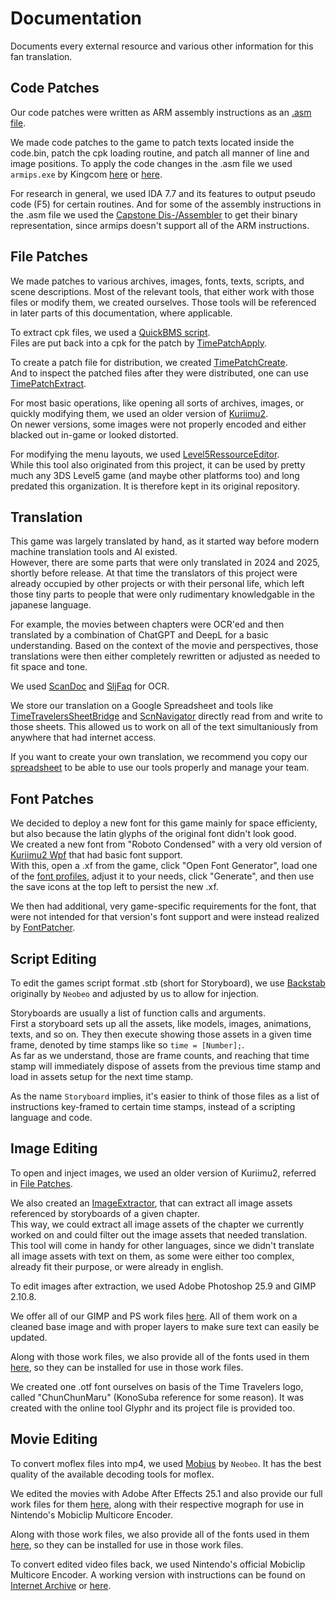 # Documentation
Documents every external resource and various other information for this fan translation.

## Code Patches
Our code patches were written as ARM assembly instructions as an [.asm file](https://mega.nz/folder/p54ynbgJ#K05B3nJNTHuUBX4td8l7OQ).

We made code patches to the game to patch texts located inside the code.bin, patch the cpk loading routine, and patch all manner of line and image positions.
To apply the code changes in the .asm file we used `armips.exe` by Kingcom [here](https://github.com/Kingcom/armips) or [here](https://mega.nz/folder/g0QXhZrK#xpE0pwrGkRTp1j068CclBQ).

For research in general, we used IDA 7.7 and its features to output pseudo code (F5) for certain routines.
And for some of the assembly instructions in the .asm file we used the [Capstone Dis-/Assembler](https://shell-storm.org/online/Online-Assembler-and-Disassembler/) to get their binary representation, since armips doesn't support all of the ARM instructions.

## File Patches
We made patches to various archives, images, fonts, texts, scripts, and scene descriptions. Most of the relevant tools, that either work with those files or modify them, we created ourselves. Those tools will be referenced in later parts of this documentation, where applicable.

To extract cpk files, we used a [QuickBMS script](https://mega.nz/folder/osZUhSCC#NMRfYlOjuJgNBCUAJcXxVw).<br>
Files are put back into a cpk for the patch by [TimePatchApply](https://github.com/Time-Travelers-Translation/TimePatchApply).

To create a patch file for distribution, we created [TimePatchCreate](https://github.com/Time-Travelers-Translation/TimePatchCreate).<br>
And to inspect the patched files after they were distributed, one can use [TimePatchExtract](https://github.com/Time-Travelers-Translation/TimePatchExtract).

For most basic operations, like opening all sorts of archives, images, or quickly modifying them, we used an older version of [Kuriimu2](https://mega.nz/folder/hpoAyCSb#KmQbdjMhptPY2JWruBrMRQ).<br>
On newer versions, some images were not properly encoded and either blacked out in-game or looked distorted.

For modifying the menu layouts, we used [Level5RessourceEditor](https://github.com/onepiecefreak3/level5ressourceeditor).<br>
While this tool also originated from this project, it can be used by pretty much any 3DS Level5 game (and maybe other platforms too) and long predated this organization. It is therefore kept in its original repository.

## Translation
This game was largely translated by hand, as it started way before modern machine translation tools and AI existed.<br>
However, there are some parts that were only translated in 2024 and 2025, shortly before release. At that time the translators of this project were already occupied by other projects or with their personal life, which left those tiny parts to people that were only rudimentary knowledgable in the japanese language.

For example, the movies between chapters were OCR'ed and then translated by a combination of ChatGPT and DeepL for a basic understanding. Based on the context of the movie and perspectives, those translations were then either completely rewritten or adjusted as needed to fit space and tone.

We used [ScanDoc](https://2ocr.com/online-ocr-japanese/) and [SljFaq](https://kanji.sljfaq.org/draw-old.html) for OCR.

We store our translation on a Google Spreadsheet and tools like [TimeTravelersSheetBridge](https://github.com/Time-Travelers-Translation/TimeTravelersSheetBridge) and [ScnNavigator](https://github.com/Time-Travelers-Translation/ScnNavigator) directly read from and write to those sheets. This allowed us to work on all of the text simultaniously from anywhere that had internet access.

If you want to create your own translation, we recommend you copy our [spreadsheet](https://docs.google.com/spreadsheets/d/1TRyRSCSVl4nOwI7Gvm89FAiVoWteFzo_A96ZSkyVnXA/edit?usp=sharing) to be able to use our tools properly and manage your team.

## Font Patches
We decided to deploy a new font for this game mainly for space efficienty, but also because the latin glyphs of the original font didn't look good.<br>
We created a new font from "Roboto Condensed" with a very old version of [Kuriimu2 Wpf](https://mega.nz/folder/w1gQjBjT#BMYApH-FWWmgG1IfOwISNg) that had basic font support.<br>
With this, open a .xf from the game, click "Open Font Generator", load one of the [font profiles](https://mega.nz/folder/tlwlWJgL#nKMq27NJNj7VfJSPMIW9XQ), adjust it to your needs, click "Generate", and then use the save icons at the top left to persist the new .xf.

We then had additional, very game-specific requirements for the font, that were not intended for that version's font support and were instead realized by [FontPatcher](https://github.com/Time-Travelers-Translation/FontPatcher).

## Script Editing
To edit the games script format .stb (short for Storyboard), we use [Backstab](https://github.com/Time-Travelers-Translation/Backstab) originally by `Neobeo` and adjusted by us to allow for injection.

Storyboards are usually a list of function calls and arguments.<br>
First a storyboard sets up all the assets, like models, images, animations, texts, and so on. They then execute showing those assets in a given time frame, denoted by time stamps like so `time = [Number];`.<br>
As far as we understand, those are frame counts, and reaching that time stamp will immediately dispose of assets from the previous time stamp and load in assets setup for the next time stamp.

As the name `Storyboard` implies, it's easier to think of those files as a list of instructions key-framed to certain time stamps, instead of a scripting language and code.

## Image Editing
To open and inject images, we used an older version of Kuriimu2, referred in [File Patches](https://github.com/Time-Travelers-Translation/Documentation?tab=readme-ov-file#file-patches).

We also created an [ImageExtractor](https://github.com/Time-Travelers-Translation/ImageExtractor), that can extract all image assets referenced by storyboards of a given chapter.<br>
This way, we could extract all image assets of the chapter we currently worked on and could filter out the image assets that needed translation.<br>
This tool will come in handy for other languages, since we didn't translate all image assets with text on them, as some were either too complex, already fit their purpose, or were already in english.

To edit images after extraction, we used Adobe Photoshop 25.9 and GIMP 2.10.8.

We offer all of our GIMP and PS work files [here](https://mega.nz/folder/11oTTTJK#IvQIuCt96syOnHHSRCy3tQ). All of them work on a cleaned base image and with proper layers to make sure text can easily be updated.

Along with those work files, we also provide all of the fonts used in them [here](https://mega.nz/folder/B45yjYTQ#wdFuttdV1jz8XsP3v9UG4g), so they can be installed for use in those work files.

We created one .otf font ourselves on basis of the Time Travelers logo, called "ChunChunMaru" (KonoSuba reference for some reason). It was created with the online tool Glyphr and its project file is provided too.

## Movie Editing
To convert moflex files into mp4, we used [Mobius](https://mega.nz/folder/loYnzCoJ#rpMaYRIw6MXutoKnHLGWJQ) by `Neobeo`. It has the best quality of the available decoding tools for moflex.

We edited the movies with Adobe After Effects 25.1 and also provide our full work files for them [here](https://mega.nz/folder/Z4xWRJ7R#KWfYAP2Ijvb_idGn144jqg), along with their respective mograph for use in Nintendo's Mobiclip Multicore Encoder.

Along with those work files, we also provide all of the fonts used in them [here](https://mega.nz/folder/B45yjYTQ#wdFuttdV1jz8XsP3v9UG4g), so they can be installed for use in those work files.

To convert edited video files back, we used Nintendo's official Mobiclip Multicore Encoder. A working version with instructions can be found on [Internet Archive](https://archive.org/details/3ds-moflex-encoder-tools) or [here](https://mega.nz/folder/sog2UDTY#nckZ1qpSn6Ul3PpJhAKnVA).
